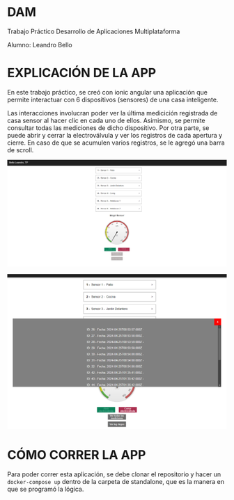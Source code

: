 # DAM
Trabajo Práctico Desarrollo de Aplicaciones Multiplataforma

Alumno: Leandro Bello

# EXPLICACIÓN DE LA APP

En este trabajo práctico, se creó con ionic angular una aplicación que permite interactuar con 6 dispositivos (sensores) de una casa inteligente. 

Las interacciones involucran poder ver la última medicición registrada de casa sensor al hacer clic en cada uno de ellos. Asimismo, se permite consultar todas las mediciones de dicho dispositivo. Por otra parte, se puede abrir y cerrar la electroválvula y ver los registros de cada apertura y cierre. En caso de que se acumulen varios registros, se le agregó una barra de scroll.

![Captura de app](app-dam-standalone/captura1.png)

![Captura de logs de riego](app-dam-standalone/captura2.png)

# CÓMO CORRER LA APP

Para poder correr esta aplicación, se debe clonar el repositorio y hacer un `docker-compose up` dentro de la carpeta de standalone, que es la manera en que se programó la lógica.
